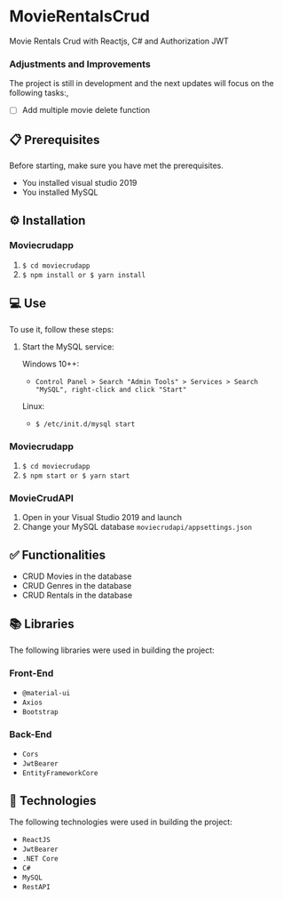 # MovieRentalsCrud
Movie Rentals Crud with Reactjs, C# and Authorization JWT

### Adjustments and Improvements
The project is still in development and the next updates will focus on the following tasks:,
- [ ] Add multiple movie delete function

## 📋 Prerequisites
Before starting, make sure you have met the prerequisites.
* You installed visual studio 2019
* You installed MySQL


## ⚙️ Installation

### Moviecrudapp

1. `$ cd moviecrudapp`
2. `$ npm install or $ yarn install`

## 💻 Use
To use it, follow these steps:

1. Start the MySQL service:

    Windows 10++:
    
      * `Control Panel > Search "Admin Tools" > Services > Search "MySQL", right-click and click "Start"`
    
    Linux: 
  
      * `$ /etc/init.d/mysql start`

### Moviecrudapp
1. `$ cd moviecrudapp`
2. `$ npm start or $ yarn start`

### MovieCrudAPI
1. Open in your Visual Studio 2019 and launch
2. Change your MySQL database `moviecrudapi/appsettings.json`


## ✅ Functionalities
+ CRUD Movies in the database
+ CRUD Genres in the database
+ CRUD Rentals in the database


## 📚 Libraries
The following libraries were used in building the project:
### Front-End
+ `@material-ui`
+ `Axios`
+ `Bootstrap`
### Back-End
+ `Cors`
+ `JwtBearer`
+ `EntityFrameworkCore`


## 🚀 Technologies
The following technologies were used in building the project:
+ `ReactJS`
+ `JwtBearer`
+ `.NET Core`
+ `C#`
+ `MySQL`
+ `RestAPI`

